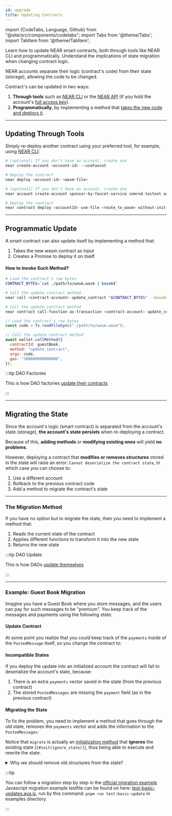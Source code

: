 ```yaml
---
id: upgrade
title: Updating Contracts
---
```


import {CodeTabs, Language, Github} from "@site/src/components/codetabs"; 
import Tabs from '@theme/Tabs'; import TabItem from '@theme/TabItem';

Learn how to update NEAR smart contracts, both through tools like NEAR CLI and programmatically. Understand the implications of state migration when changing contract logic.

NEAR accounts separate their logic (contract's code) from their state (storage),
allowing the code to be changed.

Contract's can be updated in two ways:

1. **Through tools** such as [NEAR CLI](../../tools/cli.md) or the
   [NEAR API](../../tools/near-api.md) (if you hold
   the account's
   [full access key](../../protocol/access-keys.md)).
2. **Programmatically**, by implementing a method that
   [takes the new code and deploys it](#programmatic-update).

---

## Updating Through Tools

Simply re-deploy another contract using your preferred tool, for example, using
[NEAR CLI](../../tools/cli.md):

<Tabs groupId="cli-tabs">
  <TabItem value="short" label="Short">

```bash
# (optional) If you don't have an account, create one
near create-account <account-id> --useFaucet

# Deploy the contract
near deploy <account-id> <wasm-file>
```

</TabItem>

<TabItem value="full" label="Full">

```bash
# (optional) If you don't have an account, create one
near account create-account sponsor-by-faucet-service somrnd.testnet autogenerate-new-keypair save-to-keychain network-config testnet create

# Deploy the contract
near contract deploy <accountId> use-file <route_to_wasm> without-init-call network-config testnet sign-with-keychain send
```

</TabItem>

</Tabs>

---

## Programmatic Update

A smart contract can also update itself by implementing a method that:

1. Takes the new wasm contract as input
2. Creates a Promise to deploy it on itself

<CodeTabs>
  <Language value="rust" language="rust">
    <Github fname="update.rs"
        url="https://github.com/near-examples/update-migrate-rust/blob/main/self-updates/base/src/update.rs"
        start="10" end="31" />

</Language>

</CodeTabs>

#### How to Invoke Such Method?

<Tabs groupId="cli-tabs">
  <TabItem value="short" label="Near CLI (short)">

```bash
# Load the contract's raw bytes
CONTRACT_BYTES=`cat ./path/to/wasm.wasm | base64`

# Call the update_contract method
near call <contract-account> update_contract "$CONTRACT_BYTES" --base64 --accountId <manager-account> --gas 300000000000000
```

</TabItem>

<TabItem value="full" label="Near CLI (full)">

```bash
# Call the update_contract method
near contract call-function as-transaction <contract-account> update_contract file-args </path/to/wasm.wasm> prepaid-gas '300.0 Tgas' attached-deposit '0 NEAR' sign-as <manager-account> network-config testnet sign-with-keychain send
```

</TabItem>

<TabItem value="js" label="🌐 JavaScript">

```js
// Load the contract's raw bytes
const code = fs.readFileSync("./path/to/wasm.wasm");

// Call the update_contract method
await wallet.callMethod({
  contractId: guestBook,
  method: "update_contract",
  args: code,
  gas: "300000000000000",
});
```

</TabItem>

</Tabs>

:::tip DAO Factories

This is how DAO factories
[update their contracts](https://github.com/near-daos/sputnik-dao-contract/blob/main/sputnikdao-factory2/src/factory_manager.rs#L60)

:::

---

## Migrating the State

Since the account's logic (smart contract) is separated from the account's state
(storage), **the account's state persists** when re-deploying a contract.

Because of this, **adding methods** or **modifying existing ones** will yield
**no problems**.

However, deploying a contract that **modifies or removes structures** stored in
the state will raise an error: `Cannot deserialize the contract state`, in which
case you can choose to:

1. Use a different account
2. Rollback to the previous contract code
3. Add a method to migrate the contract's state

<hr className="subsection" />

### The Migration Method

If you have no option but to migrate the state, then you need to implement a
method that:

1. Reads the current state of the contract
2. Applies different functions to transform it into the new state
3. Returns the new state

:::tip DAO Update

This is how DAOs
[update themselves](https://github.com/near-daos/sputnik-dao-contract/blob/main/sputnikdao2/src/upgrade.rs#L59)

:::

<hr className="subsection" />

### Example: Guest Book Migration

Imagine you have a Guest Book where you store messages, and the users can pay
for such messages to be "premium". You keep track of the messages and payments
using the following state:

<CodeTabs>
<Language value="js" language="js">

<Github fname="index.js"
      url="https://github.com/near/near-sdk-js/blob/develop/examples/src/basic-updates/basic-updates-base.js"
      start="12" end="33" />

</Language>

<Language value="rust" language="rust">

<Github fname="lib.rs"
    url="https://github.com/near-examples/update-migrate-rust/blob/main/basic-updates/base/src/lib.rs"
    start="10" end="21" />

</Language>

</CodeTabs>

#### Update Contract

At some point you realize that you could keep track of the `payments` inside of
the `PostedMessage` itself, so you change the contract to:

<CodeTabs>
<Language value="js" language="js">

<Github fname="index.js"
      url="https://github.com/near/near-sdk-js/blob/develop/examples/src/basic-updates/basic-updates-update.js"
      start="21" end="43" />

</Language>

<Language value="rust" language="rust">

<Github fname="lib.rs"
    url="https://github.com/near-examples/update-migrate-rust/blob/main/basic-updates/update/src/lib.rs"
    start="12" end="23" />

</Language>

</CodeTabs>

#### Incompatible States

If you deploy the update into an initialized account the contract will fail to
deserialize the account's state, because:

1. There is an extra `payments` vector saved in the state (from the previous
   contract)
2. The stored `PostedMessages` are missing the `payment` field (as in the
   previous contract)

#### Migrating the State

To fix the problem, you need to implement a method that goes through the old
state, removes the `payments` vector and adds the information to the
`PostedMessages`:

<CodeTabs>
<Language value="js" language="js">

<Github fname="index.js"
      url="https://github.com/near/near-sdk-js/blob/develop/examples/src/basic-updates/basic-updates-update.js"
      start="5" end="68" />

</Language>

<Language value="rust" language="rust">

<Github fname="lib.rs"
    url="https://github.com/near-examples/update-migrate-rust/blob/main/basic-updates/update/src/migrate.rs"
    start="3" end="51" />

</Language>

</CodeTabs>

Notice that `migrate` is actually an
[initialization method](../anatomy/storage.md)
that **ignores** the existing state (`[#init(ignore_state)]`), thus being able
to execute and rewrite the state.

<details>

<summary> Why we should remove old structures from the state? </summary>

To understand why we should remove old structures from the state let's take a look to how the data is stored.

For example, if the old version of the contract stores two messages with payments according methods `get_messages` and `get_payments` will return the following results:

<details>
    <summary>get_messags result</summary>
    ```bash
    INFO --- Result -------------------------
    |    [
    |      {
    |        "premium": false,
    |        "sender": "test-ac-1719933221123-3.testnet",
    |        "text": "Hello"
    |      },
    |      {
    |        "premium": false,
    |        "sender": "test-ac-1719933221123-3.testnet",
    |        "text": "Hello"
    |      }
    |    ]
    |    ------------------------------------
    ```
</details>

<details>
    <summary>get_payments result</summary>
    ```bash
    INFO --- Result -------------------------
     |    [
     |      "10000000000000000000000",
     |      "10000000000000000000000"
     |    ]
     |    ------------------------------------
    ```
</details>

But if we take a look at the storage as text using following command, we will see that each payment is stored under its own key started with `p\` prefix.

```bash
near contract view-storage <CONTRACT_ID> all as-text network-config testnet now
```

<details>
    <summary>Storage as text result</summary>
    ```bash
    INFO Contract state (values):
     |      key:   STATE
     |      value: \x02\x00\x00\x00\x00\x00\x00\x00\x01\x00\x00\x00m\x02\x00\x00\x00\x00\x00\x00\x00\x01\x00\x00\x00p
     |      --------------------------------
     |      key:   m\x00\x00\x00\x00\x00\x00\x00\x00
     |      value: \x00\x1f\x00\x00\x00test-ac-1719933221123-3.testnet\x05\x00\x00\x00Hello
     |      --------------------------------
     |      key:   m\x01\x00\x00\x00\x00\x00\x00\x00
     |      value: \x00\x1f\x00\x00\x00test-ac-1719933221123-3.testnet\x05\x00\x00\x00Hello
     |      --------------------------------
     |      key:   p\x00\x00\x00\x00\x00\x00\x00\x00
     |      value: \x00\x00@\xb2\xba\xc9\xe0\x19\x1e\x02\x00\x00\x00\x00\x00\x00
     |      --------------------------------
     |      key:   p\x01\x00\x00\x00\x00\x00\x00\x00
     |      value: \x00\x00@\xb2\xba\xc9\xe0\x19\x1e\x02\x00\x00\x00\x00\x00\x00
     |      --------------------------------
    ```
</details>

That means that while migrating the state to a new version we need not only change the messages structure, but also remove all payments related keys from the state. Otherwise, the old keys will simply stay behind being orphan, still occupying space.

To remove them in `migrate` method, we call `clear()` method on payments vector in mutable `old_state` struct. This method removes all elements from the collection.

</details>

:::tip

You can follow a migration step by step in the
[official migration example](https://github.com/near-examples/update-migrate-rust/tree/main/basic-updates/base)
Javascript migration example testfile can be found on here:
[test-basic-updates.ava.js](https://github.com/near/near-sdk-js/blob/develop/examples/__tests__/test-basic-updates.ava.js),
run by this command: `pnpm run test:basic-update` in examples directory.

:::
